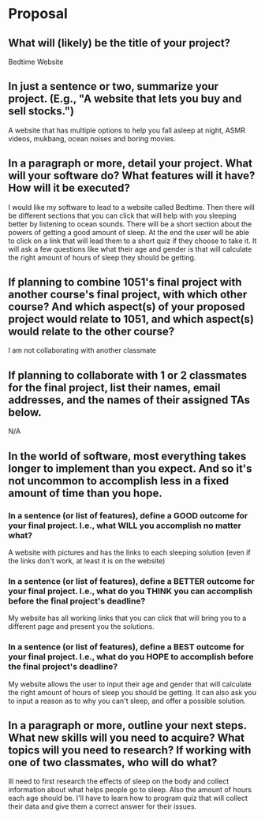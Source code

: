 # Proposal

## What will (likely) be the title of your project?

Bedtime Website 


## In just a sentence or two, summarize your project. (E.g., "A website that lets you buy and sell stocks.")

A website that has multiple options to help you fall asleep at night, ASMR videos, mukbang, ocean noises and boring movies. 

## In a paragraph or more, detail your project. What will your software do? What features will it have? How will it be executed?

I would like my software to lead to a website called Bedtime. Then there will be different sections that you can click that will help with you sleeping better by listening to ocean sounds. There will be a short section about the powers of getting a good amount of sleep. At the end the user will be able to click on a link that will lead them to a short quiz if they choose to take it. It will ask a few questions like what their age and gender is that will calculate the right amount of hours of sleep they should be getting. 

## If planning to combine 1051's final project with another course's final project, with which other course? And which aspect(s) of your proposed project would relate to 1051, and which aspect(s) would relate to the other course?

I am not collaborating with another classmate

## If planning to collaborate with 1 or 2 classmates for the final project, list their names, email addresses, and the names of their assigned TAs below.

N/A

## In the world of software, most everything takes longer to implement than you expect. And so it's not uncommon to accomplish less in a fixed amount of time than you hope.

### In a sentence (or list of features), define a GOOD outcome for your final project. I.e., what WILL you accomplish no matter what?

A website with pictures and has the links to each sleeping solution (even if the links don't work, at least it is on the website)

### In a sentence (or list of features), define a BETTER outcome for your final project. I.e., what do you THINK you can accomplish before the final project's deadline?
My website has all working links that you can click that will bring you to a different page and present you the solutions. 


### In a sentence (or list of features), define a BEST outcome for your final project. I.e., what do you HOPE to accomplish before the final project's deadline?

My website allows the user to input their age and gender that will calculate the right amount of hours of sleep you should be getting. It can also ask you to input a reason as to why you can't sleep, and offer a possible solution. 

## In a paragraph or more, outline your next steps. What new skills will you need to acquire? What topics will you need to research? If working with one of two classmates, who will do what?

Ill need to first research the effects of sleep on the body and collect information about what helps people go to sleep. Also the amount of hours each age should be. I'll have to learn how to program quiz that will collect their data and give them a correct answer for their issues. 